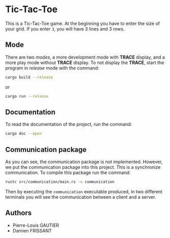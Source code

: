 # Tic-Tac-Toe

This is a Tic-Tac-Toe game.
At the beginning you have to enter the size of your grid. If you enter `3`, you will have 3 lines and 3 rows.

## Mode

There are two _modes_, a more development mode with __TRACE__ display, and a more play mode without __TRACE__ display.
To not display the __TRACE__, start the program in _release_ mode with the command:

```bash
cargo build --release
```

or

```bash
cargo run --release
```

## Documentation

To read the documentation of the project, run the command:

```bash
cargo doc --open
```

## Communication package

As you can see, the communication package is not implemented.
However, we put the communication package into this project. This is a synchronize communication. To compile this package run the command:

```bash
rustc src/communication/main.rs -o communication
```

Then by executing the `communication` executable produced, in two different terminals you will see the communication between a client and a server.

## Authors

- Pierre-Louis GAUTIER
- Damien FRISSANT
